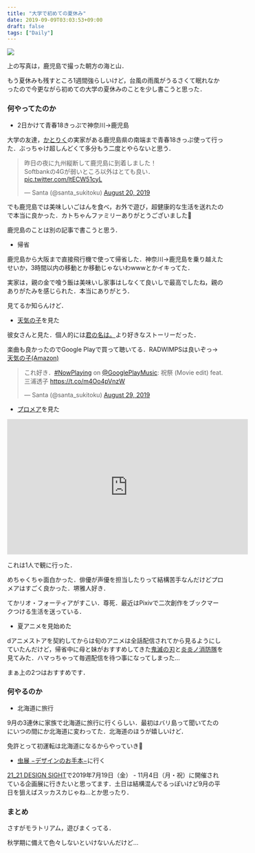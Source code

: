 ```yaml
---
title: "大学で初めての夏休み"
date: 2019-09-09T03:03:53+09:00
draft: false
tags: ["Daily"]
---
```


<img src='https://lh3.googleusercontent.com/fG9QsRgzQeHSwo2WZV-KMniMtUljEkH5yZzZMmoNTlxrAWmDGvMQAOLBk6KSXtazWo59vEkvYw91x1bELU-pbv2FVzIOvIFg-HI9tG7_Z95ydqDbYi6iDktGajl8i2uhjUVEhP7p7_E=w2400' />

上の写真は，鹿児島で撮った朝方の海と山．

もう夏休みも残すところ1週間強らしいけど，台風の雨風がうるさくて眠れなかったので今更ながら初めての大学の夏休みのことを少し書こうと思った．

### 何やってたのか

- 2日かけて青春18きっぷで神奈川→鹿児島

大学の友達，[かとりく](https://twitter.com/land_ineraf37)の実家がある鹿児島県の南端まで青春18きっぷ使って行った．ぶっちゃけ超しんどくて多分もう二度とやらないと思う．

<blockquote class="twitter-tweet"><p lang="ja" dir="ltr">昨日の夜に九州縦断して鹿児島に到着しました！<br>Softbankの4Gが弱いところ以外はとても良い． <a href="https://t.co/ltECW51cyL">pic.twitter.com/ltECW51cyL</a></p>&mdash; Santa (@santa_sukitoku) <a href="https://twitter.com/santa_sukitoku/status/1163616026170314752?ref_src=twsrc%5Etfw">August 20, 2019</a></blockquote> <script async src="https://platform.twitter.com/widgets.js" charset="utf-8"></script>

でも鹿児島では美味しいごはんを食べ，お外で遊び，超健康的な生活を送れたので本当に良かった．カトちゃんファミリーありがとうございました🙇

鹿児島のことは別の記事で書こうと思う．

- 帰省

鹿児島から大阪まで直接飛行機で使って帰省した．神奈川→鹿児島を乗り越えたせいか，3時間以内の移動とか移動じゃないわwwwとかイキってた．

実家は，親の金で喰う飯は美味いし家事はしなくて良いしで最高でしたね，親のありがたみを感じられた．本当にありがとう．

見てるか知らんけど．

- [天気の子](https://tenkinoko.com)を見た

彼女さんと見た．個人的には[君の名は。](http://www.kiminona.com)より好きなストーリーだった．

楽曲も良かったのでGoogle Playで買って聴いてる．RADWIMPSは良いぞっ→[天気の子(Amazon)](https://www.amazon.co.jp/天気の子-RADWIMPS/dp/B07S8CQJDQ)

<blockquote class="twitter-tweet"><p lang="ja" dir="ltr">これ好き．<a href="https://twitter.com/hashtag/NowPlaying?src=hash&amp;ref_src=twsrc%5Etfw">#NowPlaying</a> on <a href="https://twitter.com/GooglePlayMusic?ref_src=twsrc%5Etfw">@GooglePlayMusic</a>: 祝祭 (Movie edit) feat.三浦透子 <a href="https://t.co/m4Oo4pVnzW">https://t.co/m4Oo4pVnzW</a></p>&mdash; Santa (@santa_sukitoku) <a href="https://twitter.com/santa_sukitoku/status/1167036354754039809?ref_src=twsrc%5Etfw">August 29, 2019</a></blockquote> <script async src="https://platform.twitter.com/widgets.js" charset="utf-8"></script>

- [プロメア](https://promare-movie.com)を見た

<iframe width="560" height="315" src="https://www.youtube.com/embed/2supSiC27XU" frameborder="0" allow="accelerometer; autoplay; encrypted-media; gyroscope; picture-in-picture" allowfullscreen></iframe>

これは1人で観に行った．

めちゃくちゃ面白かった．俳優が声優を担当したりって結構苦手なんだけどプロメアはすごく良かった．堺雅人好き．

てかリオ・フォーティアがすこい．尊死．最近はPixivで二次創作をブックマークつける生活を送っている．

- 夏アニメを見始めた

dアニメストアを契約してからは旬のアニメは全話配信されてから見るようにしていたんだけど，帰省中に母と妹がおすすめしてきた[鬼滅の刃](https://kimetsu.com/anime/)と[炎炎ノ消防隊](https://fireforce-anime.jp)を見てみた．ハマっちゃって毎週配信を待つ事になってしまった...

まぁ上の2つはおすすめです．

### 何やるのか

- 北海道に旅行

9月の3連休に家族で北海道に旅行に行くらしい．最初はバリ島って聞いてたのにいつの間にか北海道に変わってた．北海道のほうが嬉しいけど．

免許とって初運転は北海道になるからやっていき💪

- [虫展 −デザインのお手本−](http://www.2121designsight.jp/program/insects/)に行く

[21_21 DESIGN SIGHT](http://www.2121designsight.jp)で2019年7月19日（金） - 11月4日（月・祝）に開催されている企画展に行きたいと思ってます．土日は結構混んでるっぽいけど9月の平日を狙えばスッカスカじゃね...とか思ったり．

### まとめ

さすがモラトリアム，遊びまくってる．

秋学期に備えて色々しないといけないんだけど...